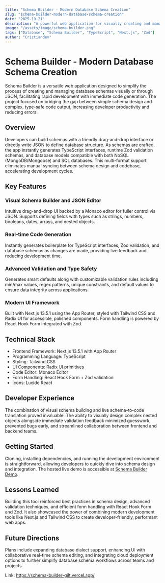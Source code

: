 ```yaml
---
title: "Schema Builder - Modern Database Schema Creation"
slug: "schema-builder-modern-database-schema-creation"
date: "2025-10-21"
description: "A powerful web application for visually creating and managing database schemas with automatic code generation for TypeScript, Zod validation, and multiple database models."
image: "/assets/image/schema-builder.png"
tags: ["Database", "Schema Builder", "TypeScript", "Next.js", "Zod"]
author: "Criztiandev"
---
```


# Schema Builder - Modern Database Schema Creation

Schema Builder is a versatile web application designed to simplify the process of creating and managing database schemas visually or through JSON, facilitating rapid development with immediate code generation. The project focused on bridging the gap between simple schema design and complex, type-safe code output, increasing developer productivity and reducing errors.

## Overview

Developers can build schemas with a friendly drag-and-drop interface or directly write JSON to define database structure. As schemas are crafted, the app instantly generates TypeScript interfaces, runtime Zod validation schemas, and database models compatible with both NoSQL (MongoDB/Mongoose) and SQL databases. This multi-format support eliminates manual syncing between schema design and codebase, accelerating development cycles.

## Key Features

### Visual Schema Builder and JSON Editor

Intuitive drag-and-drop UI backed by a Monaco editor for fuller control via JSON. Supports defining fields with types such as strings, numbers, booleans, dates, arrays, and nested objects.

### Real-time Code Generation

Instantly generates boilerplate for TypeScript interfaces, Zod validation, and database schemas as changes are made, providing live feedback and reducing development time.

### Advanced Validation and Type Safety

Generates smart defaults along with customizable validation rules including min/max values, regex patterns, unique constraints, and default values to ensure data integrity across applications.

### Modern UI Framework

Built with Next.js 13.5.1 using the App Router, styled with Tailwind CSS and Radix UI for accessible, polished components. Form handling is powered by React Hook Form integrated with Zod.

## Technical Stack

- Frontend Framework: Next.js 13.5.1 with App Router
- Programming Language: TypeScript
- Styling: Tailwind CSS
- UI Components: Radix UI primitives
- Code Editor: Monaco Editor
- Form Handling: React Hook Form + Zod validation
- Icons: Lucide React

## Developer Experience

The combination of visual schema building and live schema-to-code translation proved invaluable. The ability to visually design complex nested objects alongside immediate validation feedback minimized guesswork, prevented bugs early, and streamlined collaboration between frontend and backend teams.

## Getting Started

Cloning, installing dependencies, and running the development environment is straightforward, allowing developers to quickly dive into schema design and integration. The hosted live demo is accessible at [Schema Builder Demo](https://schema-builder-gilt.vercel.app/).

## Lessons Learned

Building this tool reinforced best practices in schema design, advanced validation techniques, and efficient form handling with React Hook Form and Zod. It also showcased the power of combining modern development tools like Next.js and Tailwind CSS to create developer-friendly, performant web apps.

## Future Directions

Plans include expanding database dialect support, enhancing UI with collaborative real-time schema editing, and integrating cloud deployment options to further simplify database schema workflows across teams and projects.

Link: https://schema-builder-gilt.vercel.app/
